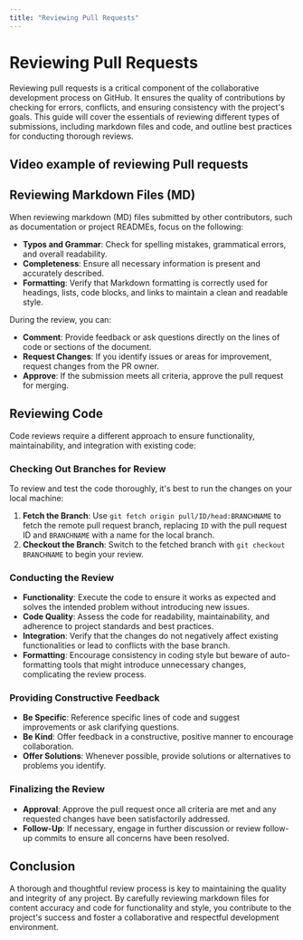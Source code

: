 ```yaml
---
title: "Reviewing Pull Requests"
---
```


# Reviewing Pull Requests

Reviewing pull requests is a critical component of the collaborative development process on GitHub. It ensures the quality of contributions by checking for errors, conflicts, and ensuring consistency with the project's goals. This guide will cover the essentials of reviewing different types of submissions, including markdown files and code, and outline best practices for conducting thorough reviews.

## Video example of reviewing Pull requests



## Reviewing Markdown Files (MD)

When reviewing markdown (MD) files submitted by other contributors, such as documentation or project READMEs, focus on the following:

- **Typos and Grammar**: Check for spelling mistakes, grammatical errors, and overall readability.
- **Completeness**: Ensure all necessary information is present and accurately described.
- **Formatting**: Verify that Markdown formatting is correctly used for headings, lists, code blocks, and links to maintain a clean and readable style.

During the review, you can:
- **Comment**: Provide feedback or ask questions directly on the lines of code or sections of the document.
- **Request Changes**: If you identify issues or areas for improvement, request changes from the PR owner.
- **Approve**: If the submission meets all criteria, approve the pull request for merging.

## Reviewing Code

Code reviews require a different approach to ensure functionality, maintainability, and integration with existing code:

### Checking Out Branches for Review

To review and test the code thoroughly, it's best to run the changes on your local machine:

1. **Fetch the Branch**: Use `git fetch origin pull/ID/head:BRANCHNAME` to fetch the remote pull request branch, replacing `ID` with the pull request ID and `BRANCHNAME` with a name for the local branch.
2. **Checkout the Branch**: Switch to the fetched branch with `git checkout BRANCHNAME` to begin your review.

### Conducting the Review

- **Functionality**: Execute the code to ensure it works as expected and solves the intended problem without introducing new issues.
- **Code Quality**: Assess the code for readability, maintainability, and adherence to project standards and best practices.
- **Integration**: Verify that the changes do not negatively affect existing functionalities or lead to conflicts with the base branch.
- **Formatting**: Encourage consistency in coding style but beware of auto-formatting tools that might introduce unnecessary changes, complicating the review process.

### Providing Constructive Feedback

- **Be Specific**: Reference specific lines of code and suggest improvements or ask clarifying questions.
- **Be Kind**: Offer feedback in a constructive, positive manner to encourage collaboration.
- **Offer Solutions**: Whenever possible, provide solutions or alternatives to problems you identify.

### Finalizing the Review

- **Approval**: Approve the pull request once all criteria are met and any requested changes have been satisfactorily addressed.
- **Follow-Up**: If necessary, engage in further discussion or review follow-up commits to ensure all concerns have been resolved.

## Conclusion

A thorough and thoughtful review process is key to maintaining the quality and integrity of any project. By carefully reviewing markdown files for content accuracy and code for functionality and style, you contribute to the project's success and foster a collaborative and respectful development environment.

